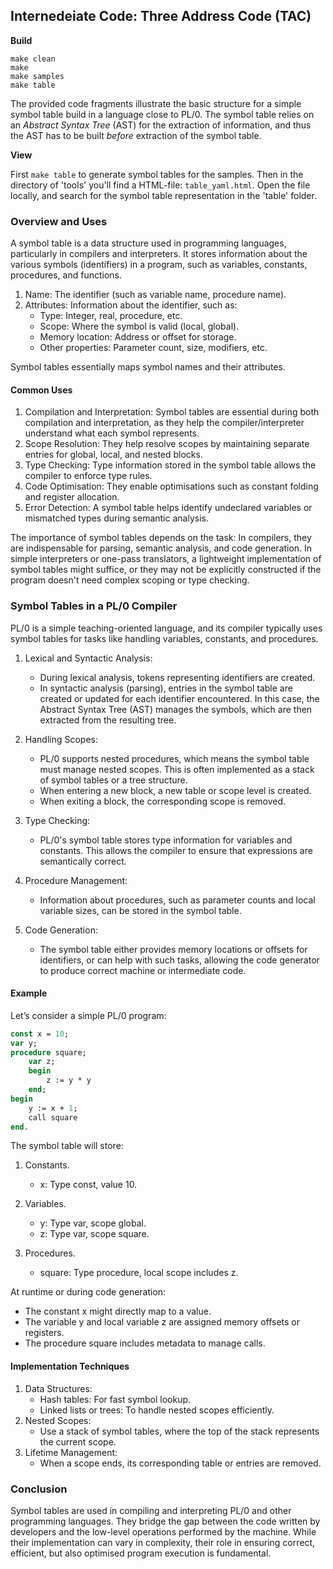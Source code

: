 
## Internedeiate Code: Three Address Code (TAC)

__Build__

```shell
make clean
make
make samples
make table
```

The provided code fragments illustrate the basic structure for a simple symbol table build in a
language close to PL/0. The symbol table relies on an *Abstract Syntax Tree* (AST) for the extraction
of information, and thus the AST has to be built *before* extraction of the symbol table.

__View__

First `make table` to generate symbol tables for the samples. Then in the directory of 'tools' you'll
find a HTML-file: `table_yaml.html`. Open the file locally, and search for the symbol table representation
in the 'table' folder.


### Overview and Uses

A symbol table is a data structure used in programming languages, particularly in compilers and interpreters.
It stores information about the various symbols (identifiers) in a program, such as variables, constants,
procedures, and functions.

1. Name: The identifier (such as variable name, procedure name).
2. Attributes: Information about the identifier, such as:
	- Type: Integer, real, procedure, etc.
	- Scope: Where the symbol is valid (local, global).
	- Memory location: Address or offset for storage.
	- Other properties: Parameter count, size, modifiers, etc.

Symbol tables essentially maps symbol names and their attributes.

#### Common Uses

1. Compilation and Interpretation: Symbol tables are essential during both compilation and interpretation,
   as they help the compiler/interpreter understand what each symbol represents.
2. Scope Resolution: They help resolve scopes by maintaining separate entries for global, local, and nested blocks.
3. Type Checking: Type information stored in the symbol table allows the compiler to enforce type rules.
4. Code Optimisation: They enable optimisations such as constant folding and register allocation.
5. Error Detection: A symbol table helps identify undeclared variables or mismatched types during semantic analysis.

The importance of symbol tables depends on the task: In compilers, they are indispensable for parsing,
semantic analysis, and code generation. In simple interpreters or one-pass translators, a lightweight
implementation of symbol tables might suffice, or they may not be explicitly constructed if the program
doesn't need complex scoping or type checking.


### Symbol Tables in a PL/0 Compiler

PL/0 is a simple teaching-oriented language, and its compiler typically uses symbol tables for tasks like
handling variables, constants, and procedures.

1. Lexical and Syntactic Analysis:
	- During lexical analysis, tokens representing identifiers are created.
	- In syntactic analysis (parsing), entries in the symbol table are created or updated for each identifier
	  encountered. In this case, the Abstract Syntax Tree (AST) manages the symbols, which are then extracted
	  from the resulting tree.

2. Handling Scopes:
	- PL/0 supports nested procedures, which means the symbol table must manage nested scopes. This is often
      implemented as a stack of symbol tables or a tree structure.
	- When entering a new block, a new table or scope level is created.
	- When exiting a block, the corresponding scope is removed.

3. Type Checking:
	- PL/0's symbol table stores type information for variables and constants. This allows the compiler to
      ensure that expressions are semantically correct.

4. Procedure Management:
	- Information about procedures, such as parameter counts and local variable sizes, can be stored in the symbol table.

5.	Code Generation:
	- The symbol table either provides memory locations or offsets for identifiers, or can help with such tasks,
      allowing the code generator to produce correct machine or intermediate code.


#### Example

Let’s consider a simple PL/0 program:

```pascal
const x = 10;
var y;
procedure square;
    var z;
    begin
        z := y * y
    end;
begin
    y := x + 1;
    call square
end.
```

The symbol table will store:

1. Constants.
    - x: Type const, value 10.

2. Variables.
    - y: Type var, scope global.
	- z: Type var, scope square.

3. Procedures.
	- square: Type procedure, local scope includes z.

At runtime or during code generation:
- The constant x might directly map to a value.
- The variable y and local variable z are assigned memory offsets or registers.
- The procedure square includes metadata to manage calls.


#### Implementation Techniques

1. Data Structures:
	- Hash tables: For fast symbol lookup.
	- Linked lists or trees: To handle nested scopes efficiently.
2.	Nested Scopes:
	- Use a stack of symbol tables, where the top of the stack represents the current scope.
3.	Lifetime Management:
	- When a scope ends, its corresponding table or entries are removed.


### Conclusion

Symbol tables are used in compiling and interpreting PL/0 and other programming languages. They bridge
the gap between the code written by developers and the low-level operations performed by the machine.
While their implementation can vary in complexity, their role in ensuring correct, efficient, but also
optimised program execution is fundamental.
